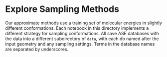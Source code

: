 # Explore Sampling Methods

Our approximate methods use a training set of molecular energies in slightly different conformations.
Each notebook in this directory implements a different strategy for sampling conformations.
All save ASE databases with the data into a different subdirectory of `data`, 
with each db named after the input geometry and any sampling settings. 
Terms in the database names are separated by underscores.
